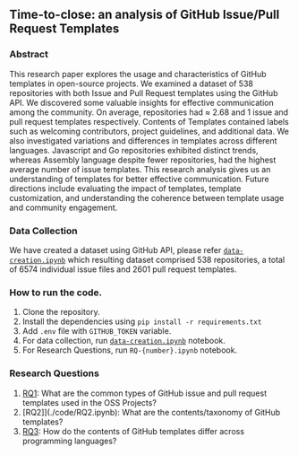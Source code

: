 ## Time-to-close: an analysis of GitHub Issue/Pull Request Templates

### Abstract

This research paper explores the usage and characteristics of GitHub templates in open-source projects. We examined a dataset of 538 repositories with both Issue and Pull Request templates using the GitHub API. We discovered some valuable insights for effective communication among the community. On average, repositories had ≈ 2.68 and 1 issue and pull request templates respectively. Contents of Templates contained labels such as welcoming contributors, project guidelines, and additional data. We also investigated variations and differences in templates across different languages. Javascript and Go repositories exhibited distinct trends, whereas Assembly language despite fewer repositories, had the highest average number of issue templates. This research analysis gives us an understanding of templates for better effective communication. Future directions include evaluating the impact of templates, template customization, and understanding the coherence between template usage and community engagement.

### Data Collection

We have created a dataset using GitHub API, please refer [`data-creation.ipynb`](./data-creation.ipynb) which resulting dataset comprised 538 repositories, a total of 6574 individual issue files and 2601 pull request templates.

### How to run the code.

1. Clone the repository.
2. Install the dependencies using `pip install -r requirements.txt`
3. Add `.env` file with `GITHUB_TOKEN` variable.
4. For data collection, run [`data-creation.ipynb`](./data-creation.ipynb) notebook.
5. For Research Questions, run `RQ-{number}.ipynb` notebook.

### Research Questions

1. [RQ1](./code/RQ1.ipynb): What are the common types of GitHub issue and pull request templates used in the OSS Projects?
2. [RQ2]](./code/RQ2.ipynb): What are the contents/taxonomy of GitHub templates?
3. [RQ3](./code/RQ3.ipynb): How do the contents of GitHub templates differ across programming languages?
